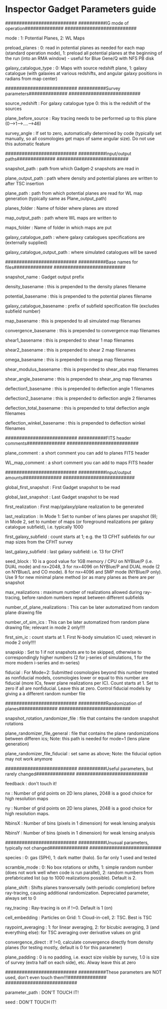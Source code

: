 Inspector Gadget Parameters guide
===================



##########################
##########IG mode of operation##############
##########################

mode 	: 	1: Potential Planes, 2: WL Maps

preload_planes 	: 	0: read in potential planes as needed for each map (standard operation mode), 1: preload all potential planes at the beginning of the run (into an RMA window) - useful for Blue Gene/Q with NFS PB disk

galaxy_catalogue_type 	: 	0: Maps with source redshift plane, 1: galaxy catalogue (with galaxies at various redshifts, and angular galaxy positions in radians from map center)




##########################
##########Survey parameters##############
##########################

source_redshift 	: 	For galaxy catalogue type 0: this is the redshift of the sources

plane_before_source 	: 	Ray tracing needs to be performed up to this plane (0-->1-->....-->46)

survey_angle 	: 	If set to zero, automatically determined by code (typically set manually, so all cosmologies get maps of same angular size). Do not use this automatic feature




##########################
##########Input/output paths##############
##########################

snapshot_path 	: 	path from which Gadget-2 snapshots are read in

plane_output_path 	: 	path where density and potential planes are written to after TSC insertion

plane_path 	: 	path from which potential planes are read for WL map generation (typically same as Plane_output_path)

planes_folder 	: 	Name of folder where planes are stored

map_output_path 	: 	path where WL maps are written to

maps_folder 	: 	Name of folder in which maps are put

galaxy_catalogue_path 	: 	where galaxy catalogues specifications are (externally supplied)

galaxy_catalogue_output_path 	: 	where simulated catalogues will be saved




##########################
##########Base names for files##############
##########################

snapshot_name 	: 	Gadget output prefix

density_basename 	: 	this is prepended to the density planes filename

potential_basename 	: 	this is prepended to the potential planes filename

galaxy_catalogue_basename 	: 	prefix of subfield specification file (excludes subfield number)

map_basename 	: 	this is prepended to all simulated map filenames

convergence_basename 	: 	this is prepended to convergence map filenames

shear1_basename 	: 	this is prepended to shear 1 map filenames

shear2_basename 	: 	this is prepended to shear 2 map filenames

omega_basename 	: 	this is prepended to omega map filenames

shear_modulus_basename 	: 	this is prepended to shear_abs map filenames

shear_angle_basename 	: 	this is prepended to shear_ang map filenames

deflection1_basename 	: 	this is prepended to deflection angle 1 filenames

deflection2_basename 	: 	this is prepended to deflection angle 2 filenames

deflection_total_basename 	: 	this is prepended to total deflection angle filenames

deflection_winkel_basename 	: 	this is prepended to deflection winkel filenames




##########################
##########FITS header comments##############
##########################

plane_comment 	: 	a short comment you can add to planes FITS header

WL_map_comment 	: 	a short comment you can add to maps FITS header




##########################
##########Input/output amounts##############
##########################

global_first_snapshot 	: 	First Gadget snapshot to be read

global_last_snapshot 	: 	Last Gadget snapshot to be read

first_realization 	: 	First map/galaxy/plane realization to be generated

last_realization 	: 	In Mode 1: Set to number of lens planes per snapshot (9); in Mode 2, set to number of maps (or foreground realizations per galaxy catalogue subfield), i.e. typically 1000

first_galaxy_subfield 	: 	count starts at 1; e.g. the 13 CFHT subfields for our map sizes from the CFHT survey

last_galaxy_subfield 	: 	last galaxy subfield: i.e. 13 for CFHT

seed_block 	: 	10 is a good value for 1GB memory / CPU on NYBlue/P (i.e. DUAL mode) and nx=2048, 3 for nx=4096 on NYBlue/P and DUAL mode (2 on NYBlue/L and CO mode). 8 for nx=4096 and SMP mode (NYBlue/P only). Use 9 for new minimal plane method (or as many planes as there are per snapshot

max_realizations 	: 	maximum number of realizations allowed during ray-tracing, before random numbers repeat between different subfields

number_of_plane_realizations 	: 	This can be later automatized from random plane drawing file

number_of_sim_ics 	: 	This can be later automatized from random plane drawing file; relevant in mode 2 only!!!!

first_sim_ic 	: 	count starts at 1. First N-body simulation IC used; relevant in mode 2 only!!!!

snapskip 	: 	Set to 1 if not snapshots are to be skipped, otherwise to correspondingly higher numbers (2 for j-series of simulations, 1 for the more modern i-series and m-series)

fiducial 	: 	For Mode=2:  Submitted cosmologies beyond this number treated as nonfiducial models, cosmologies lower or equal to this number are fiducial (more ICs, fewer plane realizations per IC). Count starts at 1. Set to zero if all are nonfiducial. Leave this at zero. Control fiducial models by giving a a different random number file




##########################
##########Randomization of planes##############
##########################

snapshot_rotation_randomizer_file 	: 	file that contains the random snapshot rotations

plane_randomizer_file_general 	: 	file that contains the plane randomizations between differen ics; Note: this path is needed for mode=1 (lens plane generation)

plane_randomizer_file_fiducial 	: 	set same as above; Note: the fiducial option may not work anymore




##########################
##########Useful parameters, but rarely changed##############
##########################

feedback 	: 	don't touch it!

nx 	: 	Number of grid points on 2D lens planes, 2048 is a good choice for high resolution maps

ny 	: 	Number of grid points on 2D lens planes, 2048 is a good choice for high resolution maps.

NbinsX 	: 	Number of bins (pixels in 1 dimension) for weak lensing analysis

NbinsY 	: 	Number of bins (pixels in 1 dimension) for weak lensing analysis




##########################
##########Unusual parameters, typically not changed##############
##########################

species 	: 	0: gas (SPH), 1: dark matter (halo). So far only 1 used and tested

scramble_mode 	: 	0: No box rotations or shifts, 1: simple random number (does not work well when code is run parallel), 2: random numbers from prefabricated list (up to 1000 realizations possible). Default is 2.

plane_shift 	: 	Shifts planes transversally (with periodic completion) before ray-tracing, causing additional randomization. Depreciated parameter, always set to 0

ray_tracing 	: 	Ray-tracing is on if !=0. Default is 1 (on)

cell_embedding 	: 	Particles on Grid: 1: Cloud-in-cell, 2: TSC. Best is TSC

raypoint_averaging 	: 	1: for linear averaging, 2: for bicubic averaging, 3 (and everything else): for TSC averaging over derivative values on grid

convergence_direct 	: 	If !=0, calculate convergence directly from density planes (for testing mostly, default is 0 for this parameter)

plane_padding 	: 	0 is no padding, i.e. exact size visible by survey, 1.0 is size of survey (extra half on each side), etc. Alway leave this at zero




##########################
##########These parameters are NOT used, don't even touch them!!!##############
##########################

parameter_path 	: 	DON'T TOUCH IT!

seed 	: 	DON'T TOUCH IT!



